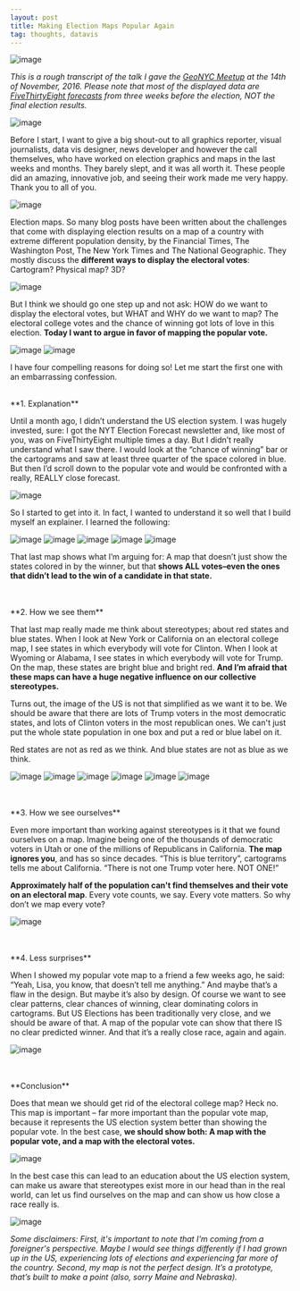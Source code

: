 ```yaml
---
layout: post
title: Making Election Maps Popular Again
tag: thoughts, datavis
---
```


![image](/pic/161114_elex-04.png)

*This is a rough transcript of the talk I gave the [GeoNYC Meetup](https://www.meetup.com/geonyc/events/235274559/) at the 14th of November, 2016. Please note that most of the displayed data are [FiveThirtyEight forecasts](https://projects.fivethirtyeight.com/2016-election-forecast/?ex_cid=2016-forecast) from three weeks before the election, NOT the final election results.*

![image](/pic/161114_elex2.png)

Before I start, I want to give a big shout-out to all graphics reporter, visual journalists, data vis designer, news developer and however the call themselves, who have worked on election graphics and maps in the last weeks and months. They barely slept, and it was all worth it. These people did an amazing, innovative job, and seeing their work made me very happy. Thank you to all of you. 


![image](/pic/161114_elex5.png)

Election maps. So many blog posts have been written about the challenges that come with displaying election results on a map of a country with extreme different population density, by the Financial Times, The Washington Post, The New York Times and The National Geographic. They mostly discuss the **different ways to display the electoral votes**: Cartogram? Physical map? 3D? 


![image](/pic/161114_elex6.png)


But I think we should go one step up and not ask: HOW do we want to display the electoral votes, but WHAT and WHY do we want to map? The electoral college votes and the chance of winning got lots of love in this election. **Today I want to argue in favor of mapping the popular vote.** 

![image](/pic/161114_elex9.png)
![image](/pic/161114_elex11.png)

I have four compelling reasons for doing so! Let me start the first one with an embarrassing confession. 

<br>
**1. Explanation**

Until a month ago, I didn’t understand the US election system. I was hugely invested, sure: I got the NYT Election Forecast newsletter and, like most of you, was on FiveThirtyEight multiple times a day. But I didn’t really understand what I saw there. I would look at the “chance of winning” bar or the cartograms and saw at least three quarter of the space colored in blue. But then I’d scroll down to the popular vote and would be confronted with a really, REALLY close forecast. 

![image](/pic/161114_elex14.png)

So I started to get into it. In fact, I wanted to understand it so well that I build myself an explainer. I learned the following: 

![image](/pic/161114_elex-09.png)
![image](/pic/161114_elex-20.png)
![image](/pic/161114_elex-10.png)
![image](/pic/161114_elex-11.png)
![image](/pic/161114_elex-21.png)

That last map shows what I’m arguing for: A map that doesn’t just show the states colored in by the winner, but that **shows ALL votes–even the ones that didn’t lead to the win of a candidate in that state.**

<br>
<br>
**2. How we see them**

That last map really made me think about stereotypes; about red states and blue states. When I look at New York or California on an electoral college map, I see states in which everybody will vote for Clinton. When I look at Wyoming or Alabama, I see states in which everybody will vote for Trump. On the map, these states are bright blue and bright red. **And I’m afraid that these maps can have a huge negative influence on our collective stereotypes.** 

Turns out, the image of the US is not that simplified as we want it to be. We should be aware that there are lots of Trump voters in the most democratic states, and lots of Clinton voters in the most republican ones. We can't just put the whole state population in one box and put a red or blue label on it.

Red states are not as red as we think. And blue states are not as blue as we think. 

![image](/pic/161114_elex-03.png)
![image](/pic/161114_elex-05.png)
![image](/pic/161114_elex-19.png)
![image](/pic/161114_elex-14.png)
![image](/pic/161114_elex-15.png)
![image](/pic/161114_elex-16.png)

<br>
<br>
**3. How we see ourselves**

Even more important than working against stereotypes is it that we found ourselves on a map. Imagine being one of the thousands of democratic voters in Utah or one of the millions of Republicans in California. **The map ignores you**, and has so since decades. “This is blue territory”, cartograms tells me about California. “There is not one Trump voter here. NOT ONE!” 

**Approximately half of the population can't find themselves and their vote on an electoral map**. Every vote counts, we say. Every vote matters. So why don’t we map every vote? 

![image](/pic/161114_elex-12.png)


<br>
<br>
**4. Less surprises**

When I showed my popular vote map to a friend a few weeks ago, he said: “Yeah, Lisa, you know, that doesn’t tell me anything.” And maybe that’s a flaw in the design. But maybe it’s also by design. Of course we want to see clear patterns, clear chances of winning, clear dominating colors in cartograms. But US Elections has been traditionally very close, and we should be aware of that. A map of the popular vote can show that there IS no clear predicted winner. And that it’s a really close race, again and again. 

![image](/pic/161114_elex-13.png)

<br>
<br>
**Conclusion**

Does that mean we should get rid of the electoral college map? Heck no. This map is important – far more important than the popular vote map, because it represents the US election system better than showing the popular vote. In the best case, **we should show both: A map with the popular vote, and a map with the electoral votes.** 

![image](/pic/161114_elex1.png)

In the best case this can lead to an education about the US election system, can make us aware that stereotypes exist more in our head than in the real world, can let us find ourselves on the map and can show us how close a race really is. 

![image](/pic/161114_elex.png)

*Some disclaimers: First, it's important to note that I'm coming from a foreigner's perspective. Maybe I would see things differently if I had grown up in the US, experiencing lots of elections and experiencing far more of the country. Second, my map is not the perfect design. It’s a prototype, that’s built to make a point (also, sorry Maine and Nebraska).*